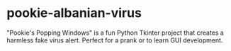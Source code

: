 # pookie-albanian-virus
"Pookie's Popping Windows" is a fun Python Tkinter project that creates a harmless fake virus alert. Perfect for a prank or to learn GUI development.
